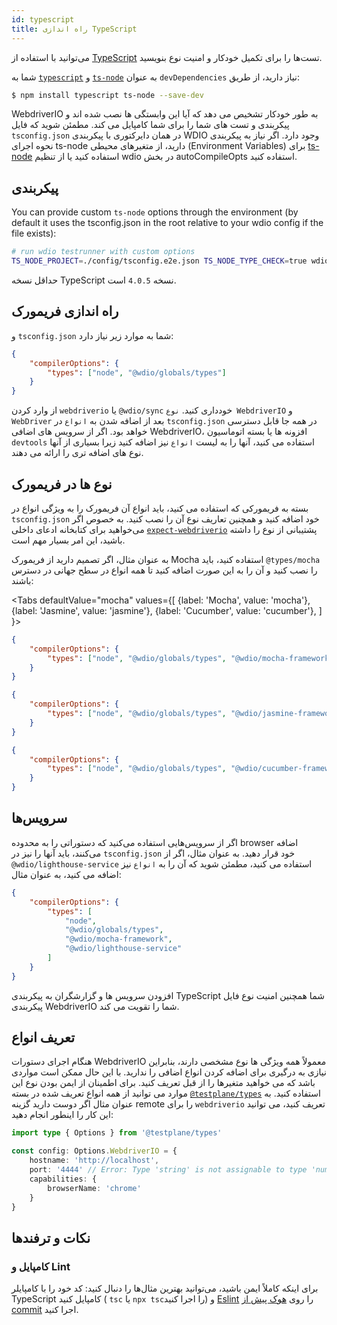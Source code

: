 ```yaml
---
id: typescript
title: راه اندازی TypeScript
---
```


می‌توانید با استفاده از [TypeScript](http://www.typescriptlang.org) تست‌ها را برای تکمیل خودکار و امنیت نوع بنویسید.

شما به [`typescript`](https://github.com/microsoft/TypeScript) و [`ts-node`](https://github.com/TypeStrong/ts-node) به عنوان `devDependencies` نیاز دارید، از طریق:

```bash npm2yarn
$ npm install typescript ts-node --save-dev
```

WebdriverIO به طور خودکار تشخیص می دهد که آیا این وابستگی ها نصب شده اند و پیکربندی و تست های شما را برای شما کامپایل می کند. مطمئن شوید که فایل `tsconfig.json` در همان دایرکتوری با پیکربندی WDIO وجود دارد. اگر نیاز به پیکربندی نحوه اجرای ts-node دارید، از متغیرهای محیطی (Environment Variables) برای [ts-node](https://www.npmjs.com/package/ts-node#options) استفاده کنید یا از تنظیم wdio در بخش autoCompileOpts استفاده کنید.

## پیکربندی

You can provide custom `ts-node` options through the environment (by default it uses the tsconfig.json in the root relative to your wdio config if the file exists):

```sh
# run wdio testrunner with custom options
TS_NODE_PROJECT=./config/tsconfig.e2e.json TS_NODE_TYPE_CHECK=true wdio run wdio.conf.ts
```

حداقل نسخه TypeScript نسخه `4.0.5` است.

## راه اندازی فریمورک

و `tsconfig.json` شما به موارد زیر نیاز دارد:

```json title="tsconfig.json"
{
    "compilerOptions": {
        "types": ["node", "@wdio/globals/types"]
    }
}
```

از وارد کردن `webdriverio` یا `@wdio/sync` خودداری کنید. `نوع WebdriverIO` و `WebDriver` بعد از اضافه شدن به `انواع` در `tsconfig.json` در همه جا قابل دسترسی خواهد بود. اگر از سرویس های اضافی WebdriverIO، افزونه ها یا بسته اتوماسیون `devtools` استفاده می کنید، آنها را به لیست `انواع` نیز اضافه کنید زیرا بسیاری از آنها نوع های اضافه تری را ارائه می دهند.

## نوع ها در فریمورک

بسته به فریمورکی که استفاده می کنید، باید انواع آن فریمورک را به ویژگی انواع در `tsconfig.json` خود اضافه کنید و همچنین تعاریف نوع آن را نصب کنید. به خصوص اگر می‌خواهید برای کتابخانه ادعای داخلی [`expect-webdriverio`](https://www.npmjs.com/package/expect-webdriverio) پشتیبانی از نوع را داشته باشید، این امر بسیار مهم است.

به عنوان مثال، اگر تصمیم دارید از فریمورک Mocha استفاده کنید، باید `@types/mocha` را نصب کنید و آن را به این صورت اضافه کنید تا همه انواع در سطح جهانی در دسترس باشند:

<Tabs
  defaultValue="mocha"
  values={[
    {label: 'Mocha', value: 'mocha'},
 {label: 'Jasmine', value: 'jasmine'},
 {label: 'Cucumber', value: 'cucumber'},
 ]
}>
<TabItem value="mocha">

```json title="tsconfig.json"
{
    "compilerOptions": {
        "types": ["node", "@wdio/globals/types", "@wdio/mocha-framework"]
    }
}
```

</TabItem>
<TabItem value="jasmine">

```json title="tsconfig.json"
{
    "compilerOptions": {
        "types": ["node", "@wdio/globals/types", "@wdio/jasmine-framework"]
    }
}
```

</TabItem>
<TabItem value="cucumber">

```json title="tsconfig.json"
{
    "compilerOptions": {
        "types": ["node", "@wdio/globals/types", "@wdio/cucumber-framework"]
    }
}
```

</TabItem>
</Tabs>

## سرویس‌ها

اگر از سرویس‌هایی استفاده می‌کنید که دستوراتی را به محدوده browser اضافه می‌کنند، باید آنها را نیز در `tsconfig.json` خود قرار دهید. به عنوان مثال، اگر از `@wdio/lighthouse-service` استفاده می کنید، مطمئن شوید که آن را به `انواع` نیز اضافه می کنید، به عنوان مثال:

```json title="tsconfig.json"
{
    "compilerOptions": {
        "types": [
            "node",
            "@wdio/globals/types",
            "@wdio/mocha-framework",
            "@wdio/lighthouse-service"
        ]
    }
}
```

افزودن سرویس ها و گزارشگران به پیکربندی TypeScript شما همچنین امنیت نوع فایل پیکربندی WebdriverIO شما را تقویت می کند.

## تعریف انواع

هنگام اجرای دستورات WebdriverIO معمولاً همه ویژگی ها نوع مشخصی دارند، بنابراین نیازی به درگیری برای اضافه کردن انواع اضافی را ندارید. با این حال ممکن است مواردی باشد که می خواهید متغیرها را از قبل تعریف کنید. برای اطمینان از ایمن بودن نوع این موارد می توانید از همه انواع تعریف شده در بسته [`@testplane/types`](https://www.npmjs.com/package/@testplane/types) استفاده کنید. به عنوان مثال اگر دوست دارید گزینه remote را برای `webdriverio` تعریف کنید، می توانید این کار را اینطور انجام دهید:

```ts
import type { Options } from '@testplane/types'

const config: Options.WebdriverIO = {
    hostname: 'http://localhost',
    port: '4444' // Error: Type 'string' is not assignable to type 'number'.ts(2322)
    capabilities: {
        browserName: 'chrome'
    }
}
```

## نکات و ترفندها

### کامپایل و Lint

برای اینکه کاملاً ایمن باشید، می‌توانید بهترین مثال‌ها را دنبال کنید: کد خود را با کامپایلر TypeScript کامپایل کنید ( `tsc` یا `npx tsc`را اجرا کنید) و [Eslint](https://www.npmjs.com/package/@typescript-eslint/eslint-plugin) را روی [هوک پیش از commit](https://github.com/typicode/husky) اجرا کنید.
